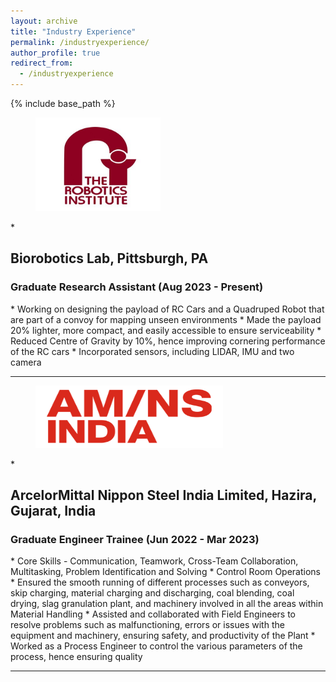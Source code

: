 ```yaml
---
layout: archive
title: "Industry Experience"
permalink: /industryexperience/
author_profile: true
redirect_from:
  - /industryexperience
---
```


{% include base_path %}

<figure>
  <img src="/images/robotics_institute.png" alt="RI Logo" style="width:200px;height:150px;">
  </figure>
* <h2>Biorobotics Lab, Pittsburgh, PA</h2>
  <h3>Graduate Research Assistant (Aug 2023 - Present)</h3>
  *	Working on designing the payload of RC Cars and a Quadruped Robot that are part of a convoy for mapping unseen environments
  * Made the payload 20% lighter, more compact, and easily accessible to ensure serviceability
  * Reduced Centre of Gravity by 10%, hence improving cornering performance of the RC cars
  * Incorporated sensors, including LIDAR, IMU and two camera
  
---

<figure>
  <img src="/images/AMNS_Logo.png" alt="AM/NS Logo" style="width:300px;height:100px;">
  </figure>
* <h2>ArcelorMittal Nippon Steel India Limited, Hazira, Gujarat, India</h2>
  <h3>Graduate Engineer Trainee (Jun 2022 - Mar 2023)</h3>
  * Core Skills - Communication, Teamwork, Cross-Team Collaboration, Multitasking, Problem Identification and Solving
  * Control Room Operations
  * Ensured the smooth running of different processes such as conveyors, skip charging, material charging and discharging, coal blending, coal drying, slag granulation plant, and machinery involved in all the areas within Material Handling
  * Assisted and collaborated with Field Engineers to resolve problems such as malfunctioning, errors or issues with  the equipment and machinery, ensuring safety, and productivity of the Plant
  * Worked as a Process Engineer to control the various parameters of the process, hence ensuring quality
  
---